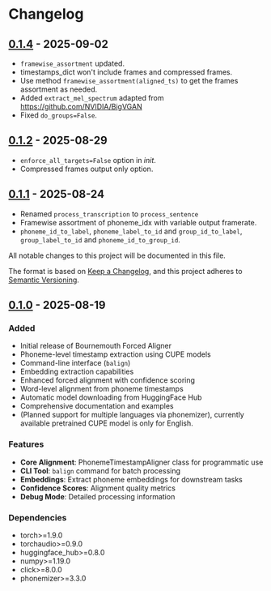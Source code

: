 # Changelog


## [0.1.4] - 2025-09-02
- `framewise_assortment` updated.
- timestamps_dict won't include frames and compressed frames.
- Use method `framewise_assortment(aligned_ts)` to get the frames assortment as needed.
- Added `extract_mel_spectrum` adapted from https://github.com/NVIDIA/BigVGAN
- Fixed `do_groups=False`.


## [0.1.2] - 2025-08-29
- `enforce_all_targets=False` option in _init_.
- Compressed frames output only option.

## [0.1.1] - 2025-08-24
- Renamed `process_transcription` to `process_sentence`
- Framewise assortment of phoneme_idx with variable output framerate.
- `phoneme_id_to_label`, `phoneme_label_to_id` and `group_id_to_label`, `group_label_to_id` and `phoneme_id_to_group_id`.

All notable changes to this project will be documented in this file.

The format is based on [Keep a Changelog](https://keepachangelog.com/en/1.0.0/),
and this project adheres to [Semantic Versioning](https://semver.org/spec/v2.0.0.html).

## [0.1.0] - 2025-08-19

### Added
- Initial release of Bournemouth Forced Aligner
- Phoneme-level timestamp extraction using CUPE models
- Command-line interface (`balign`)
- Embedding extraction capabilities
- Enhanced forced alignment with confidence scoring
- Word-level alignment from phoneme timestamps
- Automatic model downloading from HuggingFace Hub
- Comprehensive documentation and examples
- (Planned support for multiple languages via phonemizer), currently available pretrained CUPE model is only for English.

### Features
- **Core Alignment**: PhonemeTimestampAligner class for programmatic use
- **CLI Tool**: `balign` command for batch processing
- **Embeddings**: Extract phoneme embeddings for downstream tasks
- **Confidence Scores**: Alignment quality metrics
- **Debug Mode**: Detailed processing information

### Dependencies
- torch>=1.9.0
- torchaudio>=0.9.0
- huggingface_hub>=0.8.0
- numpy>=1.19.0
- click>=8.0.0
- phonemizer>=3.3.0

[0.1.0]: https://github.com/tabahi/bournemouth-forced-aligner/releases/tag/v0.1.0
[0.1.1]: https://github.com/tabahi/bournemouth-forced-aligner/releases/tag/v0.1.1
[0.1.2]: https://github.com/tabahi/bournemouth-forced-aligner/releases/tag/v0.1.2
[0.1.4]: https://github.com/tabahi/bournemouth-forced-aligner/releases/tag/v0.1.3